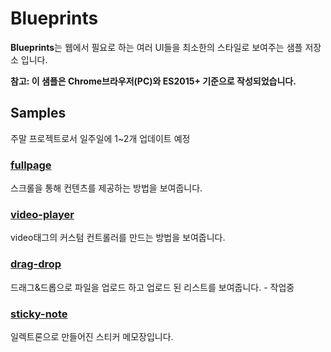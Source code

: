 # Blueprints

**Blueprints**는 웹에서 필요로 하는 여러 UI들을 최소한의 스타일로 보여주는 샘플 저장소 입니다.  

**참고: 이 샘플은 Chrome브라우저(PC)와 ES2015+ 기준으로 작성되었습니다.**

## Samples

주말 프로젝트로서 일주일에 1~2개 업데이트 예정

### [fullpage](https://akustar.github.io/Blueprints/fullpage/index.html)
스크롤을 통해 컨텐츠를 제공하는 방법을 보여줍니다.

### [video-player](https://akustar.github.io/Blueprints/video-player/index.html)
video태그의 커스텀 컨트롤러를 만드는 방법을 보여줍니다.

### [drag-drop](https://akustar.github.io/Blueprints/drag-drop/index.html)
드래그&드롭으로 파일을 업로드 하고 업로드 된 리스트를 보여줍니다. - 작업중

### [sticky-note](https://github.com/akustar/Blueprints/tree/master/sticky-note)
일렉트론으로 만들어진 스티커 메모장입니다.
